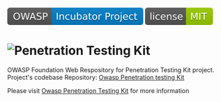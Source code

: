 ![OWASP Incubator](https://raw.githubusercontent.com/OWASP/www-project-penetration-testing-kit/main/assets/images/OWASP_Incubator_Project.svg) [![License](https://raw.githubusercontent.com/OWASP/www-project-penetration-testing-kit/main/assets/images/License_MIT.svg)](https://opensource.org/licenses/MIT) 

# ![Penetration Testing Kit](https://github.com/DenisPodgurskii/pentestkit/blob/master/src/ptk/browser/assets/images/ptk_icon_small.png) 

OWASP Foundation Web Respository for Penetration Testing Kit project. Project's codebase Repository: [Owasp Penetration testing Kit](https://github.com/DenisPodgurskii/pentestkit/)

Please visit [Owasp Penetration Testing Kit](https://owasp.org/www-project-penetration-testing-kit/) for more information
